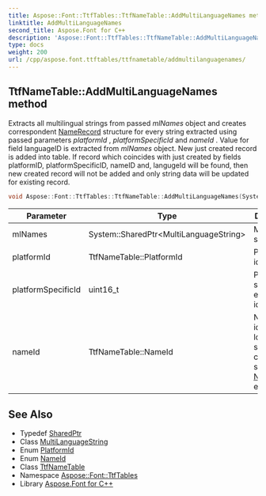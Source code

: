 ```yaml
---
title: Aspose::Font::TtfTables::TtfNameTable::AddMultiLanguageNames method
linktitle: AddMultiLanguageNames
second_title: Aspose.Font for C++
description: 'Aspose::Font::TtfTables::TtfNameTable::AddMultiLanguageNames method. Extracts all multilingual strings from passed mlNames  object and creates correspondent NameRecord structure for every string extracted using passed parameters platformId , platformSpecificId  and nameId . Value for field languageID is extracted from mlNames  object. New just created record is added into table. If record which coincides with just created by fields platformID, platformSpecificID, nameID and, langugeId will be found, then new created record will not be added and only string data will be updated for existing record in C++.'
type: docs
weight: 200
url: /cpp/aspose.font.ttftables/ttfnametable/addmultilanguagenames/
---
```

## TtfNameTable::AddMultiLanguageNames method


Extracts all multilingual strings from passed *mlNames*  object and creates correspondent [NameRecord](../namerecord/) structure for every string extracted using passed parameters *platformId* , *platformSpecificId*  and *nameId* . Value for field languageID is extracted from *mlNames*  object. New just created record is added into table. If record which coincides with just created by fields platformID, platformSpecificID, nameID and, langugeId will be found, then new created record will not be added and only string data will be updated for existing record.

```cpp
void Aspose::Font::TtfTables::TtfNameTable::AddMultiLanguageNames(System::SharedPtr<MultiLanguageString> mlNames, TtfNameTable::PlatformId platformId, uint16_t platformSpecificId, TtfNameTable::NameId nameId)
```


| Parameter | Type | Description |
| --- | --- | --- |
| mlNames | System::SharedPtr\<MultiLanguageString\> | Multilingual string |
| platformId | TtfNameTable::PlatformId | Platform identifier |
| platformSpecificId | uint16_t | Platform-specific encoding identifier |
| nameId | TtfNameTable::NameId | Name identifier, logical string category, specified by [NameId](../nameid/) enumeration |



## See Also

* Typedef [SharedPtr](../../../system/sharedptr/)
* Class [MultiLanguageString](../../../aspose.font/multilanguagestring/)
* Enum [PlatformId](../platformid/)
* Enum [NameId](../nameid/)
* Class [TtfNameTable](../)
* Namespace [Aspose::Font::TtfTables](../../)
* Library [Aspose.Font for C++](../../../)
